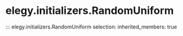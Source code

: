 
# elegy.initializers.RandomUniform

::: elegy.initializers.RandomUniform
    selection:
        inherited_members: true
